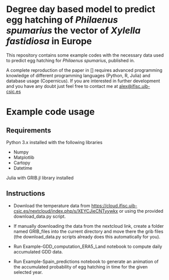 # Degree day based model to predict egg hatching of *Philaenus spumarius* the vector of *Xylella fastidiosa* in Europe

This repository contains some example codes with the necessary data used to predict egg hatching for *Philaenus spumarius*, published in.

A complete reproduction of the paper in [] requires advanced programming knowledge of different programming languages (Python, R, Julia) and database usage (Copernicus). If you are interested in further development and you have any doubt just feel free to contact me at alex@ifisc.uib-csic.es

# Example code usage

## Requirements

Python 3.x installed with the following libraries

* Numpy
* Matplotlib
* Cartopy
* Datetime

Julia with GRIB.jl library installed

## Instructions

* Download the temperature data from https://cloud.ifisc.uib-csic.es/nextcloud/index.php/s/XEYCJieCNTyywkx or using the provided download_data.py script.

* If manually downloading the data from the nextcloud link, create a folder named GRIB_files into the current directory and move there the grib files (the download_data.py scripts already does this automatically for you).

* Run Example-GDD_computation_ERA5_Land notebook to compute daily accumulated GDD data.

* Run Example-Spain_predictions notebook to generate an animation of the accumulated probability of egg hatching in time for the given selected year.
